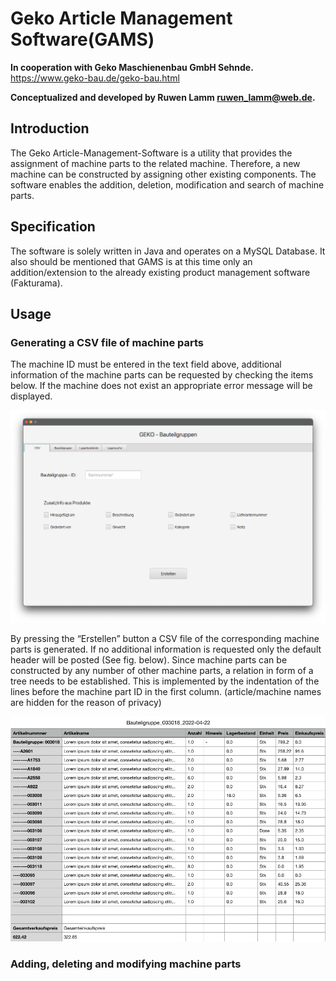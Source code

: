 # Geko Article Management Software(GAMS)

**In cooperation with Geko Maschienenbau GmbH Sehnde.** https://www.geko-bau.de/geko-bau.html

**Conceptualized and developed by Ruwen Lamm ruwen_lamm@web.de.**

## Introduction

The Geko Article-Management-Software is a utility that provides the assignment of machine parts to the related machine. Therefore, a new machine can be constructed by assigning other existing components. The software enables the addition, deletion, modification and search of machine parts.

## Specification

The software is solely written in Java and operates on a MySQL Database. It also should be mentioned that GAMS is at this time only an addition/extension to the already existing product management software (Fakturama).

## Usage

### Generating a CSV file of machine parts

The machine ID must be entered in the text field above, additional information of the machine parts can be requested by checking the items below. If the machine does not exist an appropriate error message will be displayed.

![CSV_SEARCH](CSV_SEARCH.png)

By pressing the “Erstellen” button a CSV file of the corresponding machine parts is generated. If no additional information is requested only the default header will be posted (See fig. below). Since machine parts can be constructed by any number of other machine parts, a relation in form of a tree needs to be established. This is implemented by the indentation of the lines before the machine part ID in the first column.
(article/machine names are hidden for the reason of privacy)

![CSV_EXMP](CSV_EXMP.png)

### Adding, deleting and modifying machine parts



